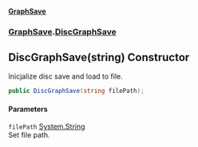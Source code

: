 #### [GraphSave](./index.md 'index')
### [GraphSave](./GraphSave.md 'GraphSave').[DiscGraphSave](./GraphSave-DiscGraphSave.md 'GraphSave.DiscGraphSave')
## DiscGraphSave(string) Constructor
Inicjalize disc save and load to file.  
```csharp
public DiscGraphSave(string filePath);
```
#### Parameters
<a name='GraphSave-DiscGraphSave-DiscGraphSave(string)-filePath'></a>
`filePath` [System.String](https://docs.microsoft.com/en-us/dotnet/api/System.String 'System.String')  
Set file path.  
  
